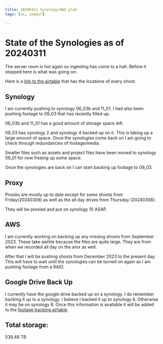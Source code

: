 ```yaml
---
title: 20240311 Synology/AWS plan
tags: [sc, ingest]

---
```


# State of the Synologies as of 20240311

The server room is hot again so ingesting has come to a halt. Before it stopped here is what was going on:

Here is a [link to the airtable](https://airtable.com/appN3ENpr8V8BO8GA/shrn8XsJ8az0uGwEh) that has the locations of every shoot. 

## Synology
I am currently pushing to synology 06_03b and 11_01. I had also been pushing footage to 09_03 that has recently filled up. 

06_03b and 11_01 has a good amount of storage space left.

09_03 has synology 2 and synology 4 backed up on it. This is taking up a large amount of space. Once the synologies come back on I am going to check through redundancies of footage/media. 

Smaller files such as assets and project files have been moved to synology 09_01 for now freeing up some space.

Once the synologies are back on I can start backing up footage to 09_03.

## Proxy
Proxies are mostly up to date except for some shoots from Friday(20240308) as well as the all day drives from Thursday (20240308). 

They will be proxied and put on synology 10 ASAP.

## AWS
I am currently working on backing up any missing shoots from September 2023. These take awhile because the files are quite large. They are from when we recorded all day on the amx as well.

After that I will be pushing shoots from December 2023 to the present day. This will have to wait until the synologies can be turned on again as I am pushing footage from a RAID.

## Google Drive Back Up
I currently have the google drive backed up on a synology. I do remember backing it up to a synology. I believe I backed it up to synology 6. Otherwise it may be on synology 8. Once this information is available it will be added to the [footage tracking airtable](https://airtable.com/appN3ENpr8V8BO8GA/shrn8XsJ8az0uGwEh). 


## Total storage:
539.48 TB